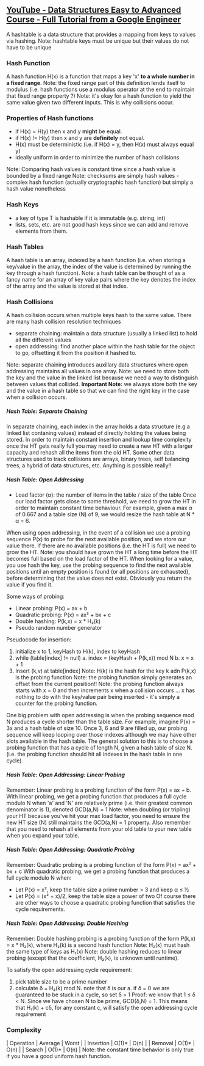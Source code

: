 ## [YouTube - Data Structures Easy to Advanced Course - Full Tutorial from a Google Engineer](https://youtu.be/RBSGKlAvoiM?t=14368)
A hashtable is a data structure that provides a mapping from keys to values via hashing.
Note: hashtable keys must be unique but their values do not have to be unique

### Hash Function
A hash function H(x) is a function that maps a key 'x' **to a whole number in a fixed range**.
Note: the fixed range part of this definition lends itself to modulus (i.e. hash functions use a modulus operator at the end to maintain that fixed range property ?)
Note: it's okay for a hash function to yield the same value given two different inputs. This is why collisions occur.

### Properties of Hash functions
- if H(x) = H(y) then x and y **might** be equal.
- if H(x) != H(y) then x and y are **definitely** not equal.
- H(x) must be deterministic (i.e. if H(x) = y, then H(x) must always equal y)
- ideally uniform in order to minimize the number of hash collisions

Note: Comparing hash values is constant time since a hash value is bounded by a fixed range
Note: checksums are simply hash values - complex hash function (actually cryptographic hash function) but simply a hash value nonetheless

### Hash Keys
- a key of type T is hashable if it is immutable (e.g. string, int)
- lists, sets, etc. are not good hash keys since we can add and remove elements from them.

### Hash Tables
A hash table is an array, indexed by a hash function (i.e. when storing a key/value in the array, the index of the value is determined by running the key through a hash function).
Note: a hash table can be thought of as a fancy name for an array of key value pairs where the key denotes the index of the array and the value is stored at that index.

### Hash Collisions
A hash collision occurs when multiple keys hash to the same value. There are many hash collision resolution techniques
- separate chaining: maintain a data structure (usually a linked list) to hold all the different values
- open addressing: find another place within the hash table for the object to go, offsetting it from the position it hashed to.

Note: separate chaining introduces auxillary data structures where open addressing maintains all values in one array.
Note: we need to store both the key and the value in the linked list because we need a way to distinguish between values that collided.
**Important Note:** we always store both the key and the value in a hash table so that we can find the right key in the case when a collision occurs.

##### Hash Table: Separate Chaining
In separate chaining, each index in the array holds a data structure (e.g a linked list contaning values) instead of directly holding the values being stored.
In order to maintain constant insertion and lookup time complexity once the HT gets really full you may need to create a new HT with a larger capacity and rehash all the items from the old HT.
Some other data structures used to track collisions are arrays, binary trees, self balancing trees, a hybrid of data structures, etc. Anything is possible really!!

##### Hash Table: Open Addressing
- Load factor (α): the number of items in the table / size of the table
Once our load factor gets close to some threshold, we need to grow the HT in order to maintain constant time behaviour. For example, given a max α of 0.667 and a table size (N) of 9, we would resize the hash table at N * α = 6.

When using open addressing, in the event of a collision we use a probing sequence P(x) to probe for the next available position, and we store our value there. If there are no available positions (i.e. the HT is full) we need to grow the HT.
Note: you should have grown the HT a long time before the HT becomes full based on the load factor of the HT.
When looking for a value, you use hash the key, use the probing sequence to find the next available positions until an empty position is found (or all positions are exhausted), before determining that the value does not exist. Obviously you return the value if you find it.

Some ways of probing:
- Linear probing: P(x) = ax + b
- Quadratic probing: P(x) = ax² + bx + c
- Double hashing: P(k,x) = x * H₂(k)
- Pseudo random number generator

Pseudocode for insertion:
1. initialize x to 1, keyHash to H(k), index to keyHash
2. while (table[index] != null)
  a. index = (keyHash + P(k,x)) mod N
  b. x = x + 1
3. Insert (k,v) at table[index]
Note: H(k) is the hash for the key k adn P(k,x) is the probing function
Note: the probing function simply generates an offset from the current position!!
Note: the probing function always starts with x = 0 and then increments x when a collision occurs ... x has nothing to do with the key/value pair being inserted - it's simply a counter for the probing function.

One big problem with open addressing is when the probing sequence mod N produces a cycle shorter than the table size. For example, imagine P(x) = 3x and a hash table of size 10. Once 3, 6 and 9 are filled up, our probing sequence will keep looping over those indexes although we may have other slots available in the hash table. The general solution to this is to choose a probing function that has a cycle of length N, given a hash table of size N. (i.e. the probing function should hit all indexes in the hash table in one cycle)

##### Hash Table: Open Addressing: Linear Probing
Remember: Linear probing is a probing function of the form P(x) = ax + b.
With linear probing, we get a probing function that produces a full cycle modulo N when 'a' and 'N' are relatively prime (i.e. their greatest common denominator is 1), denoted GCD(a,N) = 1
Note: when doubling (or tripling) your HT because you've hit your max load factor, you need to ensure the new HT size (N) still maintains the GCD(a,N) = 1 property. Also remember that you need to rehash all elements from your old table to your new table when you expand your table.

##### Hash Table: Open Addressing: Quadratic Probing
Remember: Quadratic probing is a probing function of the form P(x) = ax² + bx + c
With quadratic probing, we get a probing function that produces a full cycle modulo N when:
- Let P(x) = x², keep the table size a prime number > 3 and keep α ≤ ½
- Let P(x) = (x² + x)/2, keep the table size a power of two
Of course there are other ways to choose a quadratic probing function that satisfies the cycle requirements.

##### Hash Table: Open Addressing: Double Hashing
Remember: Double hashing probing is a probing function of the form P(k,x) = x * H₂(k), where H₂(k) is a second hash function
Note: H₂(x) must hash the same type of keys as H₁(x)
Note: double hashing reduces to linear probing (except that the coefficient, H₂(k), is unknown until runtime).

To satisfy the open addressing cycle requirement:
1. pick table size to be a prime number
2. calculate δ = H₂(k) mod N. note that δ is our 
  a. if δ = 0 we are guaranteed to be stuck in a cycle, so set δ = 1
Proof: we know that 1 ≤ δ < N. Since we have chosen N to be prime, GCD(δ,N) = 1. This means that H₁(k) + cδ, for any constant c, will satisfy the open addressing cycle requirement

### Complexity
| Operation | Average | Worst |
| Insertion | O(1)\* | O(n) |
| Removal | O(1)\* | O(n) |
| Search | O(1)\* | O(n) |
Note: the constant time behavior is only true if you have a good uniform hash function.
